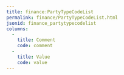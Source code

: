 ```yaml
---
title: finance:PartyTypeCodeList
permalink: finance/PartyTypeCodeList.html
jsonid: finance_partytypecodelist
columns:
  - 
    title: Comment
    code: comment
  - 
    title: Value
    code: value
---
```


